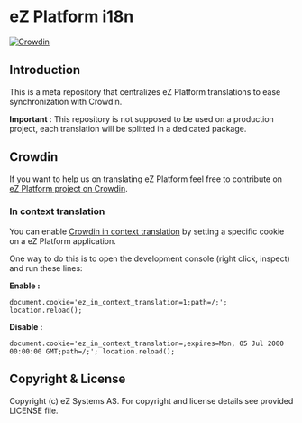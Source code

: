 # eZ Platform i18n

[![Crowdin](https://d322cqt584bo4o.cloudfront.net/ezplatform/localized.svg)](https://crowdin.com/project/ezplatform)

## Introduction

This is a meta repository that centralizes eZ Platform translations to ease synchronization with Crowdin.

**Important** : This repository is not supposed to be used on a production project, each translation will be 
splitted in a dedicated package.

## Crowdin

If you want to help us on translating eZ Platform feel free to contribute on [eZ Platform project on Crowdin][crowdin-ezplatform].

### In context translation

You can enable [Crowdin in context translation][in-context] by setting a specific cookie on a eZ Platform application.

One way to do this is to open the development console (right click, inspect) and run these lines:

**Enable :**

    document.cookie='ez_in_context_translation=1;path=/;'; location.reload();
    
**Disable :** 

    document.cookie='ez_in_context_translation=;expires=Mon, 05 Jul 2000 00:00:00 GMT;path=/;'; location.reload();

## Copyright & License
Copyright (c) eZ Systems AS. For copyright and license details see provided LICENSE file.

[dflydev]: https://github.com/dflydev/git-subsplit
[crowdin-ezplatform]: https://crowdin.com/project/ezplatform
[ezplatform-i18n-org]: https://github.com/ezplatform-i18n
[in-context]: https://crowdin.com/page/in-context-localization
